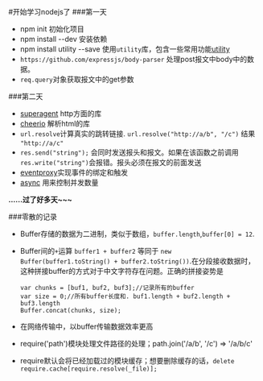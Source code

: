 #开始学习nodejs了
###第一天
*	npm init 初始化项目
*	npm install --dev 安装依赖
*	npm install utility --save 使用`utility`库，包含一些常用功能[utility](https://github.com/node-modules/utility)
*	`https://github.com/expressjs/body-parser` 处理post报文中body中的数据。
*	`req.query`对象获取报文中的get参数

###第二天
*	[superagent](http://visionmedia.github.io/superagent/) http方面的库
*	[cheerio](https://github.com/cheeriojs/cheerio) 解析html的库
*	`url.resolve`计算真实的跳转链接. `url.resolve("http://a/b", "/c")` 结果 `"http://a/c"`
*	`res.send("string");` 会同时发送报头和报文。如果在该函数之前调用`res.write("string")`会报错。报头必须在报文的前面发送
*	[eventproxy](https://github.com/JacksonTian/eventproxy)实现事件的绑定和触发
*	[async](https://github.com/caolan/async) 用来控制并发数量

<strong>……过了好多天~~~</strong>

###零散的记录
*	Buffer存储的数据为二进制，类似于数组，`buffer.length`,`buffer[0] = 12`.
*	Buffer间的`+`运算 `buffer1 + buffer2` 等同于 `new Buffer(buffer1.toString() + buffer2.toString())`.在分段接收数据时，这种拼接buffer的方式对于中文字符存在问题。正确的拼接姿势是

		var chunks = [buf1, buf2, buf3];//记录所有的buffer
		var size = 0;//所有buffer长度和. buf1.length + buf2.length + buf3.length
		Buffer.concat(chunks, size);
		
*	在网络传输中，以buffer传输数据效率更高
*	require('path')模块处理文件路径的处理；path.join('/a/b', '/c') => '/a/b/c'
*	require默认会将已经加载过的模块缓存；想要删除缓存的话，`delete require.cache[require.resolve(_file)];`